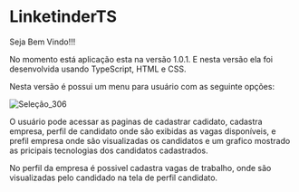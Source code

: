 # LinketinderTS


Seja Bem Vindo!!!

No momento está aplicação esta na versão 1.0.1. E nesta versão ela foi desenvolvida usando TypeScript, HTML e CSS.

Nesta versão é possui um menu para usuário com as seguinte opções:



![Seleção_306](https://github.com/JoaquimLuan/LinketinderTS/assets/109047479/4cb75798-4d63-4a11-8185-a9daa9545e97)


O usuário pode acessar as paginas de cadastrar cadidato, cadastra empresa, perfil de candidato onde são exibidas as vagas disponíveis, e prefil empresa onde são visualizadas os candidatos e
um grafico mostrado as pricipais tecnologias dos candidatos cadastrados.

No perfil da empresa é possivel cadastra vagas de trabalho, onde são visualizadas pelo candidado na tela de perfil candidato.


